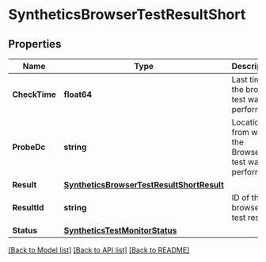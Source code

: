 # SyntheticsBrowserTestResultShort

## Properties

Name | Type | Description | Notes
------------ | ------------- | ------------- | -------------
**CheckTime** | **float64** | Last time the browser test was performed. | [optional] 
**ProbeDc** | **string** | Location from which the Browser test was performed. | [optional] 
**Result** | [**SyntheticsBrowserTestResultShortResult**](SyntheticsBrowserTestResultShort_result.md) |  | [optional] 
**ResultId** | **string** | ID of the browser test result. | [optional] 
**Status** | [**SyntheticsTestMonitorStatus**](SyntheticsTestMonitorStatus.md) |  | [optional] 

[[Back to Model list]](../README.md#documentation-for-models) [[Back to API list]](../README.md#documentation-for-api-endpoints) [[Back to README]](../README.md)



